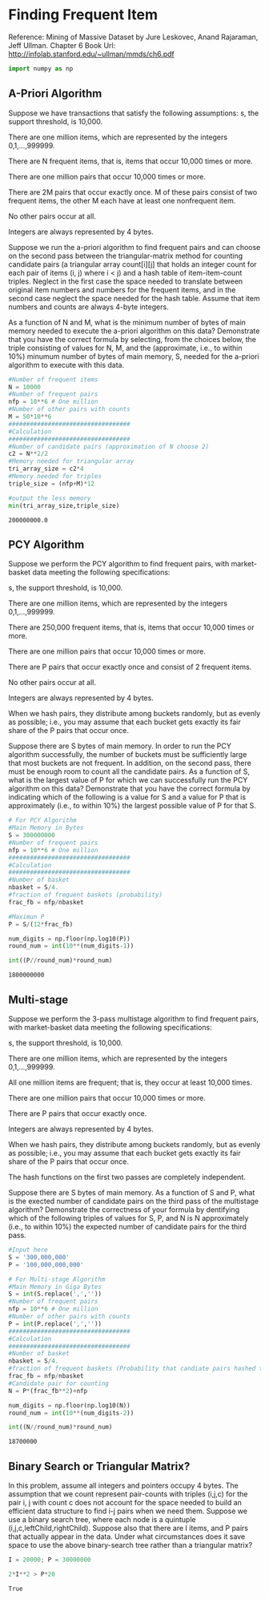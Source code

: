 
# Finding Frequent Item
Reference: Mining of Massive Dataset by Jure Leskovec, Anand Rajaraman, Jeff Ullman.
Chapter 6
Book Url: http://infolab.stanford.edu/~ullman/mmds/ch6.pdf


```python
import numpy as np
```

## A-Priori Algorithm
Suppose we have transactions that satisfy the following assumptions:
s, the support threshold, is 10,000.

There are one million items, which are represented by the integers 0,1,...,999999.

There are N frequent items, that is, items that occur 10,000 times or more.

There are one million pairs that occur 10,000 times or more.

There are 2M pairs that occur exactly once. M of these pairs consist of two frequent items, the other M each have at least one nonfrequent item.

No other pairs occur at all.

Integers are always represented by 4 bytes.

Suppose we run the a-priori algorithm to find frequent pairs and can choose on the second pass between the triangular-matrix method for counting candidate pairs (a triangular array count[i][j] that holds an integer count for each pair of items (i, j) where i < j) and a hash table of item-item-count triples. Neglect in the first case the space needed to translate between original item numbers and numbers for the frequent items, and in the second case neglect the space needed for the hash table. Assume that item numbers and counts are always 4-byte integers.

As a function of N and M, what is the minimum number of bytes of main memory needed to execute the a-priori algorithm on this data? Demonstrate that you have the correct formula by selecting, from the choices below, the triple consisting of values for N, M, and the (approximate, i.e., to within 10%) minumum number of bytes of main memory, S, needed for the a-priori algorithm to execute with this data.


```python
#Number of frequent items
N = 10000
#Number of frequent pairs
nfp = 10**6 # One million
#Number of other pairs with counts
M = 50*10**6
##################################
#Calculation
##################################
#Number of candidate pairs (approximation of N choose 2)
c2 = N**2/2
#Memory needed for triangular array
tri_array_size = c2*4
#Memory needed for triples 
triple_size = (nfp+M)*12
```


```python
#output the less memory
min(tri_array_size,triple_size)
```




    200000000.0



## PCY Algorithm
Suppose we perform the PCY algorithm to find frequent pairs, with market-basket data meeting the following specifications:

s, the support threshold, is 10,000.

There are one million items, which are represented by the integers 0,1,...,999999.

There are 250,000 frequent items, that is, items that occur 10,000 times or more.

There are one million pairs that occur 10,000 times or more.

There are P pairs that occur exactly once and consist of 2 frequent items.

No other pairs occur at all.

Integers are always represented by 4 bytes.

When we hash pairs, they distribute among buckets randomly, but as evenly as possible; i.e., you may assume that each bucket gets exactly its fair share of the P pairs that occur once.

Suppose there are S bytes of main memory. In order to run the PCY algorithm successfully, the number of buckets must be sufficiently large that most buckets are not frequent. In addition, on the second pass, there must be enough room to count all the candidate pairs. As a function of S, what is the largest value of P for which we can successfully run the PCY algorithm on this data? Demonstrate that you have the correct formula by indicating which of the following is a value for S and a value for P that is approximately (i.e., to within 10%) the largest possible value of P for that S.


```python
# For PCY Algorithm
#Main Memory in Bytes
S = 300000000
#Number of frequent pairs
nfp = 10**6 # One million
##################################
#Calculation
##################################
#Number of basket
nbasket = S/4.
#fraction of frequent baskets (probability)
frac_fb = nfp/nbasket
```


```python
#Maximun P
P = S/(12*frac_fb)
```


```python
num_digits = np.floor(np.log10(P))
round_num = int(10**(num_digits-1))
```


```python
int((P//round_num)*round_num)
```




    1800000000



## Multi-stage
Suppose we perform the 3-pass multistage algorithm to find frequent pairs, with market-basket data meeting the following specifications:

s, the support threshold, is 10,000.

There are one million items, which are represented by the integers 0,1,...,999999.

All one million items are frequent; that is, they occur at least 10,000 times.

There are one million pairs that occur 10,000 times or more.

There are P pairs that occur exactly once.

Integers are always represented by 4 bytes.

When we hash pairs, they distribute among buckets randomly, but as evenly as possible; i.e., you may assume that each bucket gets exactly its fair share of the P pairs that occur once.

The hash functions on the first two passes are completely independent.

Suppose there are S bytes of main memory. As a function of S and P, what is the exected number of candidate pairs on the third pass of the multistage algorithm? Demonstrate the correctness of your formula by dentifying which of the following triples of values for S, P, and N is N approximately (i.e., to within 10%) the expected number of candidate pairs for the third pass.


```python
#Input here
S = '300,000,000'
P = '100,000,000,000'
```


```python
# For Multi-stage Algorithm
#Main Memory in Giga Bytes
S = int(S.replace(',',''))
#Number of frequent pairs
nfp = 10**6 # One million
#Number of other pairs with counts
P = int(P.replace(',',''))
##################################
#Calculation
##################################
#Number of basket
nbasket = S/4.
#fraction of frequent baskets (Probability that candiate pairs hashed to frequent basket in a pass)
frac_fb = nfp/nbasket
#Candidate pair for counting
N = P*(frac_fb**2)+nfp
```


```python
num_digits = np.floor(np.log10(N))
round_num = int(10**(num_digits-2))
```


```python
int((N//round_num)*round_num)
```




    18700000



## Binary Search or Triangular Matrix?
In this problem, assume all integers and pointers occupy 4 bytes. The assumption that we count represent pair-counts with triples (i,j,c) for the pair i, j with count c does not account for the space needed to build an efficient data structure to find i-j pairs when we need them. Suppose we use a binary search tree, where each node is a quintuple (i,j,c,leftChild,rightChild). Suppose also that there are I items, and P pairs that actually appear in the data. Under what circumstances does it save space to use the above binary-search tree rather than a triangular matrix?


```python
I = 20000; P = 30000000
```


```python
2*I**2 > P*20
```




    True


